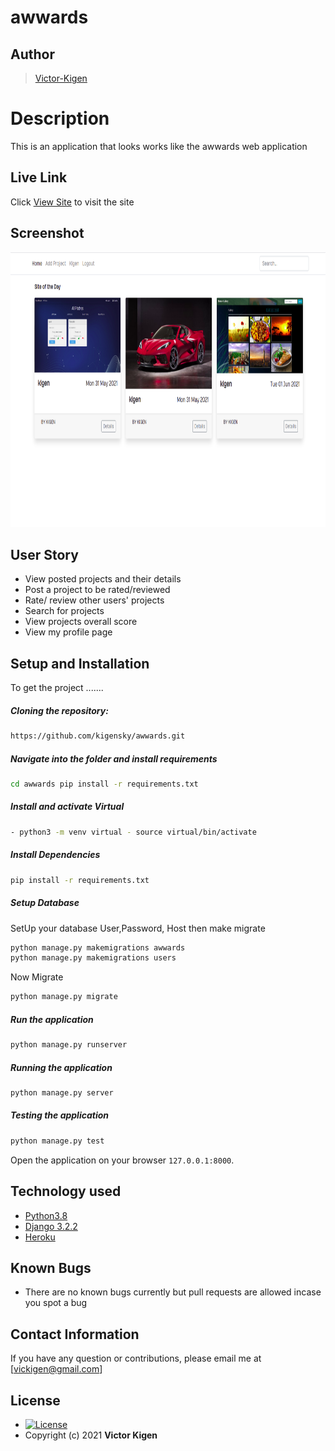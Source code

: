 # awwards 
## Author  
  
>[Victor-Kigen](https://github.com/kigensky)  
  
# Description  
This is an application that looks works like the awwards web application
  
##  Live Link  
 Click [View Site](kigen-awwards.herokuapp.com/)  to visit the site
 
 ## Screenshot
 
 <img src="https://raw.githubusercontent.com/kigensky/awwards/main/awwards/static/awwards/Screenshot from 2021-06-01 19-40-16.png" width="900px" height="440px">

## User Story  
  
* View posted projects and their details
* Post a project to be rated/reviewed
* Rate/ review other users' projects
* Search for projects 
* View projects overall score
* View my profile page 
  

  
## Setup and Installation  
To get the project .......  
  
##### Cloning the repository:  
 ```bash 
 https://github.com/kigensky/awwards.git
```
##### Navigate into the folder and install requirements  
 ```bash 
cd awwards pip install -r requirements.txt 
```
##### Install and activate Virtual  
 ```bash 
- python3 -m venv virtual - source virtual/bin/activate  
```  
##### Install Dependencies  
 ```bash 
 pip install -r requirements.txt 
```  
 ##### Setup Database  
  SetUp your database User,Password, Host then make migrate  
 ```bash 
python manage.py makemigrations awwards 
python manage.py makemigrations users
 ``` 
 Now Migrate  
 ```bash 
 python manage.py migrate 
```
##### Run the application  
 ```bash 
 python manage.py runserver 
``` 
##### Running the application  
 ```bash 
 python manage.py server 
```
##### Testing the application  
 ```bash 
 python manage.py test 
```
Open the application on your browser `127.0.0.1:8000`.  
  
  
## Technology used  
  
* [Python3.8](https://www.python.org/)  
* [Django 3.2.2](https://docs.djangoproject.com/en/2.2/)  
* [Heroku](https://heroku.com)  
  
  
## Known Bugs  
* There are no known bugs currently but pull requests are allowed incase you spot a bug  
  
## Contact Information   
If you have any question or contributions, please email me at [vickigen@gmail.com]  
  
## License 

* [![License](https://img.shields.io/packagist/l/loopline-systems/closeio-api-wrapper.svg)](https://github.com/kigensky/pic-galery/blob/main/LICENCE)  
* Copyright (c) 2021 **Victor Kigen**